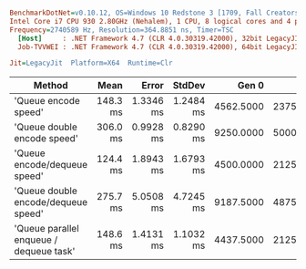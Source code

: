 ``` ini

BenchmarkDotNet=v0.10.12, OS=Windows 10 Redstone 3 [1709, Fall Creators Update] (10.0.16299.248)
Intel Core i7 CPU 930 2.80GHz (Nehalem), 1 CPU, 8 logical cores and 4 physical cores
Frequency=2740589 Hz, Resolution=364.8851 ns, Timer=TSC
  [Host]     : .NET Framework 4.7 (CLR 4.0.30319.42000), 32bit LegacyJIT-v4.7.2633.0
  Job-TVVWEI : .NET Framework 4.7 (CLR 4.0.30319.42000), 64bit LegacyJIT/clrjit-v4.7.2633.0;compatjit-v4.7.2633.0

Jit=LegacyJit  Platform=X64  Runtime=Clr  

```
|                                  Method |     Mean |     Error |    StdDev |     Gen 0 |     Gen 1 |     Gen 2 | Allocated |
|---------------------------------------- |---------:|----------:|----------:|----------:|----------:|----------:|----------:|
|                    &#39;Queue encode speed&#39; | 148.3 ms | 1.3346 ms | 1.2484 ms | 4562.5000 | 2375.0000 |  750.0000 |  22.89 MB |
|             &#39;Queue double encode speed&#39; | 306.0 ms | 0.9928 ms | 0.8290 ms | 9250.0000 | 5000.0000 | 1625.0000 |  45.78 MB |
|            &#39;Queue encode/dequeue speed&#39; | 124.4 ms | 1.8943 ms | 1.6793 ms | 4500.0000 | 2125.0000 |  625.0000 |  22.89 MB |
|     &#39;Queue double encode/dequeue speed&#39; | 275.7 ms | 5.0508 ms | 4.7245 ms | 9187.5000 | 4875.0000 | 1500.0000 |  45.78 MB |
| &#39;Queue parallel enqueue / dequeue task&#39; | 148.6 ms | 1.4131 ms | 1.1032 ms | 4437.5000 | 2125.0000 |  687.5000 |   22.9 MB |

